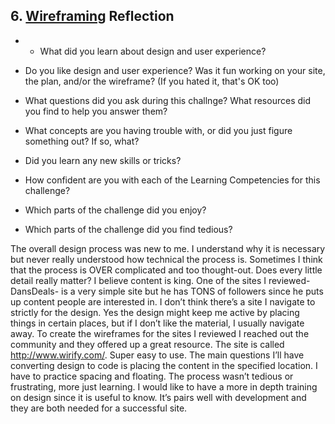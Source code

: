 ## 6. [Wireframing](6_wireframing/readme.md) Reflection

* * What did you learn about design and user experience? 
* Do you like design and user experience? Was it fun working on your site, the plan, and/or the wireframe? (If you hated it, that's OK too)

* What questions did you ask during this challnge? What resources did you find to help you answer them?  
* What concepts are you having trouble with, or did you just figure something out? If so, what?  
* Did you learn any new skills or tricks?
* How confident are you with each of the Learning Competencies for this challenge? 
* Which parts of the challenge did you enjoy?
* Which parts of the challenge did you find tedious?

The overall design process was new to me. I understand why it is necessary but never really understood how technical the process is. Sometimes I think that the process is OVER complicated and too thought-out.  Does every little detail really matter? I believe content is king. One of the sites I reviewed- DansDeals- is a very simple site but he has TONS of followers since he puts up content people are interested in. I don’t think there’s a site I navigate to strictly for the design. Yes the design might keep me active by placing things in certain places, but if I don’t like the material, I usually navigate away. 
To create the wireframes for the sites I reviewed I reached out the community and they offered up a great resource. The site is called http://www.wirify.com/. Super easy to use. The main questions I’ll have converting design to code is placing the content in the specified location. I have to practice spacing and floating. The process wasn’t tedious or frustrating, more just learning. I would like to have a more in depth training on design since it is useful to know. It’s pairs well with development and they are both needed for a successful site. 
